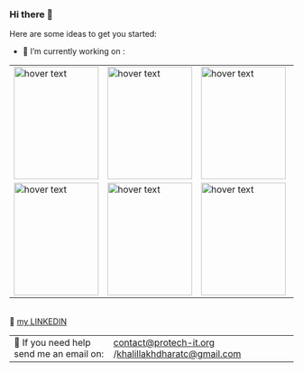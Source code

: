 ### Hi there 👋
Here are some ideas to get you started:
 
 
 - 🔭 I’m currently working on  :
 <table><tr>
 <td><img src="https://miro.medium.com/max/4000/0*bpt3hdn8q6Xw4MOZ.png" width="150" height="200" title="hover text"></td>
 <td>  <img src="https://upload.wikimedia.org/wikipedia/commons/thumb/0/0a/Python.svg/180px-Python.svg.png" width="150" height="200" title="hover text"></td>
 <td><img src="https://lerjen.me/wp-content/uploads/2015/05/maxresdefault.jpg" width="150" height="200" title="hover text"></td>
 <td><img src="https://www.igloocoder.com/images/RPi-Logo.png" width="150" height="200" title="hover text"></td>
 </tr>
  <tr><td><img src="https://miro.medium.com/max/1000/0*3fdPMV1iF054U135.jpg" width="150" height="200" title="hover text"></td><td><img src="https://miro.medium.com/max/700/0*u2NEmijD3rg3m1La.png" width="150" height="200" title="hover text"></td><td><img src="https://upload.wikimedia.org/wikipedia/commons/thumb/8/87/Arduino_Logo.svg/720px-Arduino_Logo.svg.png" width="150" height="200" title="hover text"></td>
  <td><img src="https://www.project-disco.org/wp-content/uploads/2018/04/Android-logo.jpg" height="200" title="hover text"></td>
 </tr></table>
  <br>
  💬  <a href="https://www.linkedin.com/in/khalil-lakhdhar-protech/" target="blank">my LINKEDIN </a>
  <table border="0"><tr><td> 🤔 If you need help send me an email on:</td><td><a href="mailto:contact@protech-it.org">contact@protech-it.org</a> /<a href="mailto:khalillakhdharatc@gmail.com">khalillakhdharatc@gmail.com</a> </td><tr>
<!--
**khalillakhdhar/khalillakhdhar** is a ✨ _special_ ✨ repository because its `README.md` (this file) appears on your GitHub profile.

Here are some ideas to get you started:
 
 
 - 🔭 I’m currently working on  <img src="https://miro.medium.com/max/4000/0*bpt3hdn8q6Xw4MOZ.png" width="150" height="100" title="hover text">

  <img src="https://upload.wikimedia.org/wikipedia/commons/thumb/0/0a/Python.svg/180px-Python.svg.png" width="150" height="100" title="hover text">
- 👯 I’m looking to collaborate on ...
- 🤔 I’m looking for help with ...
- 💬 my facebook ...
- 📫 How to reach me: contact@protech-it.org/khalillakhdharatc@gmail.com

- 🔭 I’m currently working on ...
- 🌱 I’m currently learning ...
- 👯 I’m looking to collaborate on ...
- 🤔 I’m looking for help with ...
- 💬 Ask me about ...
- 📫 How to reach me: ...
- 😄 Pronouns: ...
- ⚡ Fun fact: ...
-->
